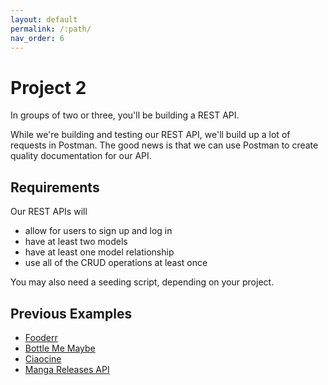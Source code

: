 ```yaml
---
layout: default
permalink: /:path/
nav_order: 6
---
```


# Project 2

In groups of two or three, you'll be building a REST API.

While we're building and testing our REST API,
we'll build up a lot of requests in Postman.
The good news is that we can use Postman to create
quality documentation for our API.

## Requirements

Our REST APIs will

- allow for users to sign up and log in
- have at least two models
- have at least one model relationship
- use all of the CRUD operations at least once

You may also need a seeding script, depending on your project.

## Previous Examples

- [Fooderr][fooderr docs]
- [Bottle Me Maybe][bottle me maybe docs]
- [Ciaocine][ciaocine docs]
- [Manga Releases API][manga releases docs]

[manga releases docs]: https://documenter.getpostman.com/view/21225621/UzBjs8Hf
[bottle me maybe docs]: https://documenter.getpostman.com/view/21234692/VUqoQyU1
[fooderr docs]: https://documenter.getpostman.com/view/21219252/UzBiPULQ
[ciaocine docs]: https://documenter.getpostman.com/view/17470638/UyxnD4Kh
